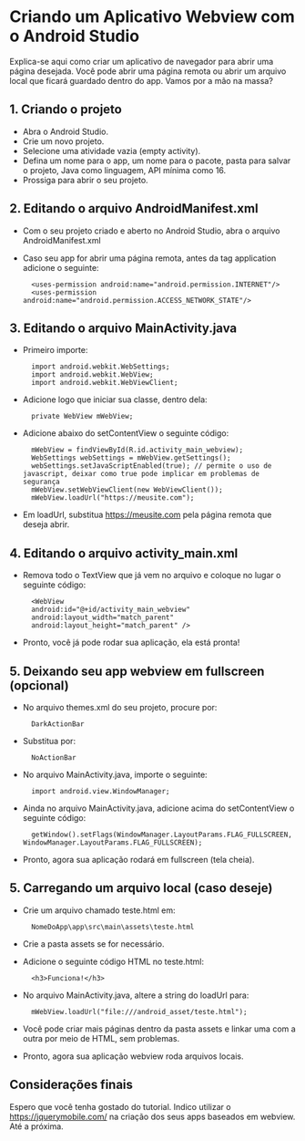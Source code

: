# Criando um Aplicativo Webview com o Android Studio

Explica-se aqui como criar um aplicativo de navegador para abrir uma página desejada. Você pode abrir uma página remota ou abrir um arquivo local que ficará guardado dentro do app. Vamos por a mão na massa?

## 1. Criando o projeto

- Abra o Android Studio.
- Crie um novo projeto.
- Selecione uma atividade vazia (empty activity).
- Defina um nome para o app, um nome para o pacote, pasta para salvar o projeto, Java como linguagem, API mínima como 16.
- Prossiga para abrir o seu projeto.

## 2. Editando o arquivo AndroidManifest.xml

- Com o seu projeto criado e aberto no Android Studio, abra o arquivo AndroidManifest.xml
- Caso seu app for abrir uma página remota, antes da tag application adicione o seguinte:

        <uses-permission android:name="android.permission.INTERNET"/>
        <uses-permission android:name="android.permission.ACCESS_NETWORK_STATE"/>

## 3. Editando o arquivo MainActivity.java

- Primeiro importe:

        import android.webkit.WebSettings;
        import android.webkit.WebView;
        import android.webkit.WebViewClient;

- Adicione logo que iniciar sua classe, dentro dela:

        private WebView mWebView;

- Adicione abaixo do setContentView o seguinte código:

        mWebView = findViewById(R.id.activity_main_webview);
        WebSettings webSettings = mWebView.getSettings();
        webSettings.setJavaScriptEnabled(true); // permite o uso de javascript, deixar como true pode implicar em problemas de segurança
        mWebView.setWebViewClient(new WebViewClient());
        mWebView.loadUrl("https://meusite.com");

- Em loadUrl, substitua https://meusite.com pela página remota que deseja abrir.

## 4. Editando o arquivo activity_main.xml

- Remova todo o TextView que já vem no arquivo e coloque no lugar o seguinte código:

        <WebView
        android:id="@+id/activity_main_webview"
        android:layout_width="match_parent"
        android:layout_height="match_parent" />

- Pronto, você já pode rodar sua aplicação, ela está pronta!

## 5. Deixando seu app webview em fullscreen (opcional)

- No arquivo themes.xml do seu projeto, procure por:

        DarkActionBar

- Substitua por:

        NoActionBar

- No arquivo MainActivity.java, importe o seguinte:

        import android.view.WindowManager;

- Ainda no arquivo MainActivity.java, adicione acima do setContentView o seguinte código:

        getWindow().setFlags(WindowManager.LayoutParams.FLAG_FULLSCREEN, WindowManager.LayoutParams.FLAG_FULLSCREEN);

- Pronto, agora sua aplicação rodará em fullscreen (tela cheia).

## 5. Carregando um arquivo local (caso deseje)

- Crie um arquivo chamado teste.html em:

        NomeDoApp\app\src\main\assets\teste.html

- Crie a pasta assets se for necessário.

- Adicione o seguinte código HTML no teste.html:

        <h3>Funciona!</h3>

- No arquivo MainActivity.java, altere a string do loadUrl para:

        mWebView.loadUrl("file:///android_asset/teste.html");

- Você pode criar mais páginas dentro da pasta assets e linkar uma com a outra por meio de HTML, sem problemas.

- Pronto, agora sua aplicação webview roda arquivos locais.

## Considerações finais

Espero que você tenha gostado do tutorial. Indico utilizar o https://jquerymobile.com/ na criação dos seus apps baseados em webview. Até a próxima.